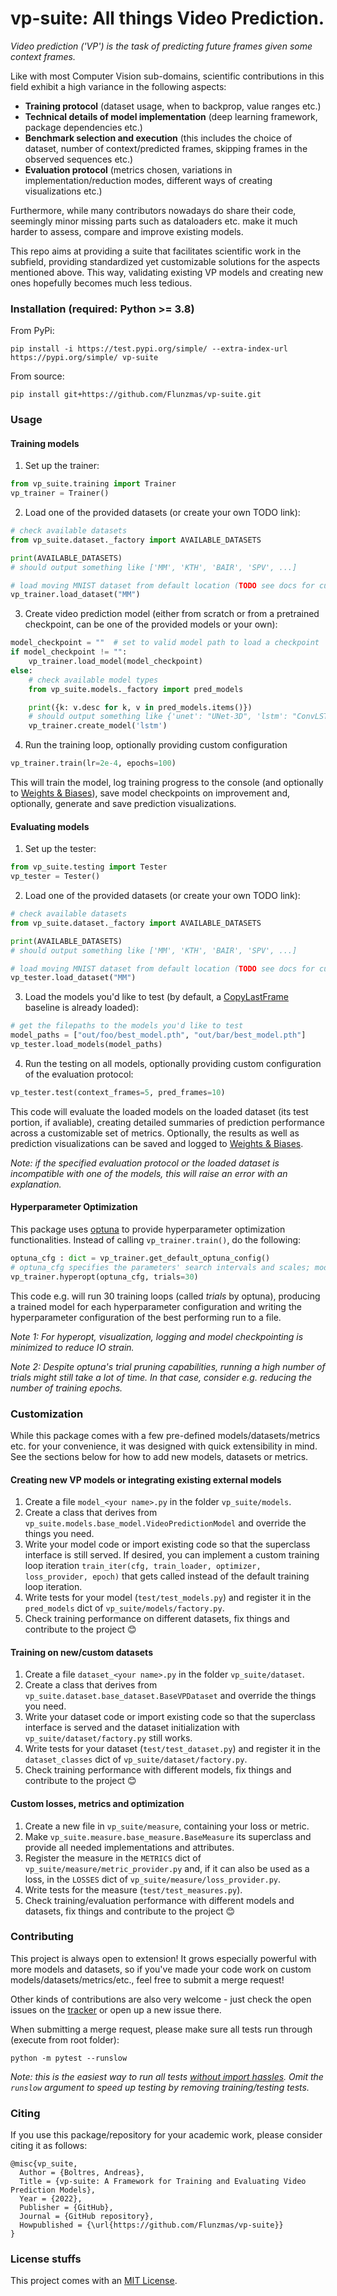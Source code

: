 # vp-suite: All things Video Prediction.

_Video prediction ('VP') is the task of predicting future frames given some context frames._

Like with most Computer Vision sub-domains, scientific contributions in this field exhibit a high variance in the following aspects:
- **Training protocol** (dataset usage, when to backprop, value ranges etc.)
- **Technical details of model implementation** (deep learning framework, package dependencies etc.) 
- **Benchmark selection and execution** (this includes the choice of dataset, number of context/predicted frames, skipping frames in the observed sequences etc.)
- **Evaluation protocol** (metrics chosen, variations in implementation/reduction modes, different ways of creating visualizations etc.)

Furthermore, while many contributors nowadays do share their code, seemingly minor missing parts such as dataloaders etc. make it much harder to assess, compare and improve existing models.  

This repo aims at providing a suite that facilitates scientific work in the subfield, providing standardized yet customizable solutions for the aspects mentioned above. This way, validating existing VP models and creating new ones hopefully becomes much less tedious.

### Installation (required: Python >= 3.8)

From PyPi: 
```
pip install -i https://test.pypi.org/simple/ --extra-index-url https://pypi.org/simple/ vp-suite
```

From source:
```
pip install git+https://github.com/Flunzmas/vp-suite.git
```

### Usage

#### Training models

1. Set up the trainer:
```python
from vp_suite.training import Trainer
vp_trainer = Trainer()
```

2. Load one of the provided datasets (or create your own TODO link):

```python
# check available datasets
from vp_suite.dataset._factory import AVAILABLE_DATASETS

print(AVAILABLE_DATASETS)
# should output something like ['MM', 'KTH', 'BAIR', 'SPV', ...]

# load moving MNIST dataset from default location (TODO see docs for customization options)
vp_trainer.load_dataset("MM")
```

3. Create video prediction model (either from scratch or from a pretrained checkpoint, can be one of the provided models or your own):

```python
model_checkpoint = ""  # set to valid model path to load a checkpoint
if model_checkpoint != "":
    vp_trainer.load_model(model_checkpoint)
else:
    # check available model types
    from vp_suite.models._factory import pred_models

    print({k: v.desc for k, v in pred_models.items()})
    # should output something like {'unet': "UNet-3D", 'lstm': "ConvLSTM", ...}
    vp_trainer.create_model('lstm')
```

4. Run the training loop, optionally providing custom configuration
```python
vp_trainer.train(lr=2e-4, epochs=100)
```

This will train the model, log training progress to the console (and optionally to [Weights & Biases](https://wandb.ai)),
save model checkpoints on improvement and, optionally, generate and save prediction visualizations.

#### Evaluating models

1. Set up the tester:
```python
from vp_suite.testing import Tester
vp_tester = Tester()
```

2. Load one of the provided datasets (or create your own TODO link):

```python
# check available datasets
from vp_suite.dataset._factory import AVAILABLE_DATASETS

print(AVAILABLE_DATASETS)
# should output something like ['MM', 'KTH', 'BAIR', 'SPV', ...]

# load moving MNIST dataset from default location (TODO see docs for customization options)
vp_tester.load_dataset("MM")
```

3. Load the models you'd like to test (by default, a [CopyLastFrame](https://github.com/Flunzmas/vp-suite/blob/main/vp_suite/models/model_copy_last_frame.py) baseline is already loaded):
```python
# get the filepaths to the models you'd like to test
model_paths = ["out/foo/best_model.pth", "out/bar/best_model.pth"]
vp_tester.load_models(model_paths)
```

4. Run the testing on all models, optionally providing custom configuration of the evaluation protocol:
```python
vp_tester.test(context_frames=5, pred_frames=10)
```

This code will evaluate the loaded models on the loaded dataset (its test portion, if avaliable), creating detailed summaries of prediction performance across a customizable set of metrics.
Optionally, the results as well as prediction visualizations can be saved and logged to [Weights & Biases](https://wandb.ai).

_Note: if the specified evaluation protocol or the loaded dataset is incompatible with one of the models, this will raise an error with an explanation._ 

#### Hyperparameter Optimization

This package uses [optuna](https://github.com/optuna/optuna) to provide hyperparameter optimization functionalities.
Instead of calling `vp_trainer.train()`, do the following:
```python
optuna_cfg : dict = vp_trainer.get_default_optuna_config()
# optuna_cfg specifies the parameters' search intervals and scales; modify as you wish.
vp_trainer.hyperopt(optuna_cfg, trials=30)
```
This code e.g. will run 30 training loops (called _trials_ by optuna), producing a trained model for each hyperparameter configuration and writing the hyperparameter configuration of the best performing run to a file.

_Note 1: For hyperopt, visualization, logging and model checkpointing is minimized to reduce IO strain._

_Note 2: Despite optuna's trial pruning capabilities, running a high number of trials might still take a lot of time.
In that case, consider e.g. reducing the number of training epochs._

### Customization

While this package comes with a few pre-defined models/datasets/metrics etc. for your convenience, it was designed with quick extensibility in mind. See the sections below for how to add new models, datasets or metrics.

#### Creating new VP models or integrating existing external models 

1. Create a file `model_<your name>.py` in the folder `vp_suite/models`.
2. Create a class that derives from `vp_suite.models.base_model.VideoPredictionModel` and override the things you need.
3. Write your model code or import existing code so that the superclass interface is still served. If desired, you can implement a custom training loop iteration `train_iter(cfg, train_loader, optimizer, loss_provider, epoch)` that gets called instead of the default training loop iteration.
4. Write tests for your model (`test/test_models.py`) and register it in the `pred_models` dict of `vp_suite/models/factory.py`.
5. Check training performance on different datasets, fix things and contribute to the project 😊

#### Training on new/custom datasets

1. Create a file `dataset_<your name>.py` in the folder `vp_suite/dataset`.
2. Create a class that derives from `vp_suite.dataset.base_dataset.BaseVPDataset` and override the things you need.
3. Write your dataset code or import existing code so that the superclass interface is served and the dataset initialization with `vp_suite/dataset/factory.py` still works.
4. Write tests for your dataset (`test/test_dataset.py`) and register it in the `dataset_classes` dict of `vp_suite/dataset/factory.py`.
5. Check training performance with different models, fix things and contribute to the project 😊

#### Custom losses, metrics and optimization

1. Create a new file in `vp_suite/measure`, containing your loss or metric.
2. Make `vp_suite.measure.base_measure.BaseMeasure` its superclass and provide all needed implementations and attributes.
3. Register the measure in the `METRICS` dict of `vp_suite/measure/metric_provider.py` and, if it can also be used as a loss, in the `LOSSES` dict of `vp_suite/measure/loss_provider.py`.
4. Write tests for the measure (`test/test_measures.py`).
5. Check training/evaluation performance with different models and datasets, fix things and contribute to the project 😊

### Contributing

This project is always open to extension! It grows especially powerful with more models and datasets, so if you've made your code work on custom models/datasets/metrics/etc., feel free to submit a merge request!

Other kinds of contributions are also very welcome - just check the open issues on the
[tracker](https://github.com/Flunzmas/vp-suite/issues) or open up a new issue there.

When submitting a merge request, please make sure all tests run through (execute from root folder):
```
python -m pytest --runslow
```
_Note: this is the easiest way to run all tests [without import hassles](https://docs.pytest.org/en/latest/explanation/pythonpath.html#invoking-pytest-versus-python-m-pytest). Omit the `runslow` argument to speed up testing by removing training/testing tests._

### Citing

If you use this package/repository for your academic work, please consider citing it as follows:

```
@misc{vp_suite,
  Author = {Boltres, Andreas},
  Title = {vp-suite: A Framework for Training and Evaluating Video Prediction Models},
  Year = {2022},
  Publisher = {GitHub},
  Journal = {GitHub repository},
  Howpublished = {\url{https://github.com/Flunzmas/vp-suite}}
}
```

### License stuffs

This project comes with an [MIT License](https://github.com/Flunzmas/vp-suite/blob/main/LICENSE).
